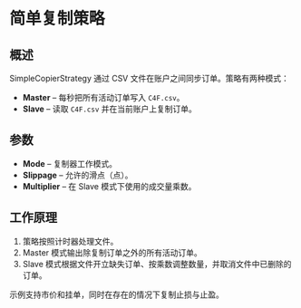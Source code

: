 # 简单复制策略

## 概述
SimpleCopierStrategy 通过 CSV 文件在账户之间同步订单。策略有两种模式：

- **Master** – 每秒把所有活动订单写入 `C4F.csv`。
- **Slave** – 读取 `C4F.csv` 并在当前账户上复制订单。

## 参数
- **Mode** – 复制器工作模式。
- **Slippage** – 允许的滑点（点）。
- **Multiplier** – 在 Slave 模式下使用的成交量乘数。

## 工作原理
1. 策略按照计时器处理文件。
2. Master 模式输出除复制订单之外的所有活动订单。
3. Slave 模式根据文件开立缺失订单、按乘数调整数量，并取消文件中已删除的订单。

示例支持市价和挂单，同时在存在的情况下复制止损与止盈。

